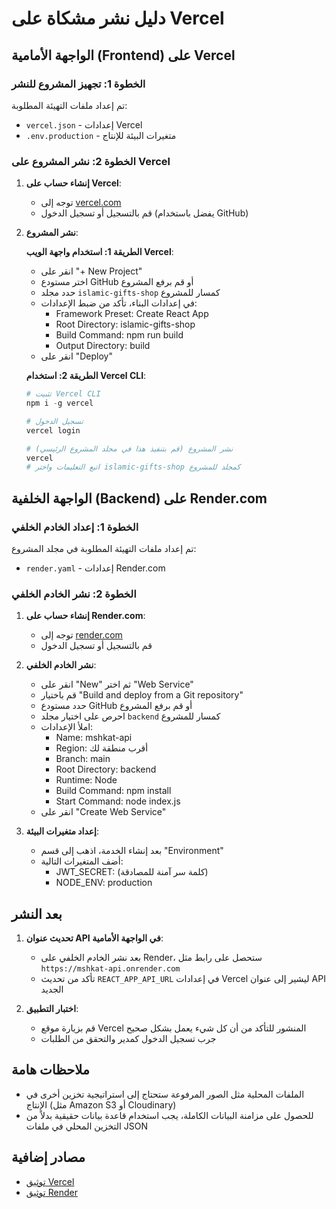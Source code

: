# دليل نشر مشكاة على Vercel

## الواجهة الأمامية (Frontend) على Vercel

### الخطوة 1: تجهيز المشروع للنشر

تم إعداد ملفات التهيئة المطلوبة:
- `vercel.json` - إعدادات Vercel
- `.env.production` - متغيرات البيئة للإنتاج

### الخطوة 2: نشر المشروع على Vercel

1. **إنشاء حساب على Vercel**:
   - توجه إلى [vercel.com](https://vercel.com)
   - قم بالتسجيل أو تسجيل الدخول (يفضل باستخدام GitHub)

2. **نشر المشروع**:

   **الطريقة 1: استخدام واجهة الويب Vercel**:
   - انقر على "+ New Project"
   - اختر مستودع GitHub أو قم برفع المشروع
   - حدد مجلد `islamic-gifts-shop` كمسار للمشروع
   - في إعدادات البناء، تأكد من ضبط الإعدادات:
     - Framework Preset: Create React App
     - Root Directory: islamic-gifts-shop
     - Build Command: npm run build
     - Output Directory: build
   - انقر على "Deploy"

   **الطريقة 2: استخدام Vercel CLI**:
   ```powershell
   # تثبيت Vercel CLI
   npm i -g vercel

   # تسجيل الدخول
   vercel login

   # نشر المشروع (قم بتنفيذ هذا في مجلد المشروع الرئيسي)
   vercel
   # اتبع التعليمات واختر islamic-gifts-shop كمجلد للمشروع
   ```

## الواجهة الخلفية (Backend) على Render.com

### الخطوة 1: إعداد الخادم الخلفي

تم إعداد ملفات التهيئة المطلوبة في مجلد المشروع:
- `render.yaml` - إعدادات Render.com

### الخطوة 2: نشر الخادم الخلفي

1. **إنشاء حساب على Render.com**:
   - توجه إلى [render.com](https://render.com)
   - قم بالتسجيل أو تسجيل الدخول

2. **نشر الخادم الخلفي**:
   - انقر على "New" ثم اختر "Web Service"
   - قم باختيار "Build and deploy from a Git repository" 
   - حدد مستودع GitHub أو قم برفع المشروع
   - احرص على اختيار مجلد `backend` كمسار للمشروع
   - املأ الإعدادات:
     - Name: mshkat-api
     - Region: أقرب منطقة لك
     - Branch: main
     - Root Directory: backend
     - Runtime: Node
     - Build Command: npm install
     - Start Command: node index.js
   - انقر على "Create Web Service"

3. **إعداد متغيرات البيئة**:
   - بعد إنشاء الخدمة، اذهب إلى قسم "Environment"
   - أضف المتغيرات التالية:
     - JWT_SECRET: (كلمة سر آمنة للمصادقة)
     - NODE_ENV: production

## بعد النشر

1. **تحديث عنوان API في الواجهة الأمامية**:
   - بعد نشر الخادم الخلفي على Render، ستحصل على رابط مثل `https://mshkat-api.onrender.com`
   - تأكد من تحديث `REACT_APP_API_URL` في إعدادات Vercel ليشير إلى عنوان API الجديد

2. **اختبار التطبيق**:
   - قم بزيارة موقع Vercel المنشور للتأكد من أن كل شيء يعمل بشكل صحيح
   - جرب تسجيل الدخول كمدير والتحقق من الطلبات

## ملاحظات هامة

- الملفات المحلية مثل الصور المرفوعة ستحتاج إلى استراتيجية تخزين أخرى في الإنتاج (مثل Amazon S3 أو Cloudinary)
- للحصول على مزامنة البيانات الكاملة، يجب استخدام قاعدة بيانات حقيقية بدلاً من التخزين المحلي في ملفات JSON

## مصادر إضافية

- [توثيق Vercel](https://vercel.com/docs)
- [توثيق Render](https://render.com/docs)
